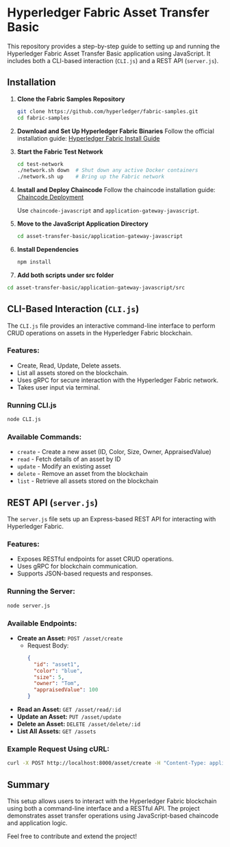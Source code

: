# Hyperledger Fabric Asset Transfer Basic

This repository provides a step-by-step guide to setting up and running the Hyperledger Fabric Asset Transfer Basic application using JavaScript. It includes both a CLI-based interaction (`CLI.js`) and a REST API (`server.js`).

## Installation

1. **Clone the Fabric Samples Repository**
   ```sh
   git clone https://github.com/hyperledger/fabric-samples.git
   cd fabric-samples
   ```

2. **Download and Set Up Hyperledger Fabric Binaries**
   Follow the official installation guide:
   [Hyperledger Fabric Install Guide](https://hyperledger-fabric.readthedocs.io/en/release-2.2/install.html)

3. **Start the Fabric Test Network**
   ```sh
   cd test-network
   ./network.sh down  # Shut down any active Docker containers
   ./network.sh up    # Bring up the Fabric network
   ```

4. **Install and Deploy Chaincode**
   Follow the chaincode installation guide:
   [Chaincode Deployment](https://github.com/hyperledger/fabric-samples/tree/main/asset-transfer-basic)
   
   Use `chaincode-javascript` and `application-gateway-javascript`.

5. **Move to the JavaScript Application Directory**
   ```sh
   cd asset-transfer-basic/application-gateway-javascript
   ```

6. **Install Dependencies**
   ```sh
   npm install
   ```
7.  **Add both scripts under src folder**
   ```sh
   cd asset-transfer-basic/application-gateway-javascript/src
   ```
## CLI-Based Interaction (`CLI.js`)

The `CLI.js` file provides an interactive command-line interface to perform CRUD operations on assets in the Hyperledger Fabric blockchain.

### Features:
- Create, Read, Update, Delete assets.
- List all assets stored on the blockchain.
- Uses gRPC for secure interaction with the Hyperledger Fabric network.
- Takes user input via terminal.

### Running CLI.js
```sh
node CLI.js
```

### Available Commands:
- `create` - Create a new asset (ID, Color, Size, Owner, AppraisedValue)
- `read` - Fetch details of an asset by ID
- `update` - Modify an existing asset
- `delete` - Remove an asset from the blockchain
- `list` - Retrieve all assets stored on the blockchain

## REST API (`server.js`)

The `server.js` file sets up an Express-based REST API for interacting with Hyperledger Fabric.

### Features:
- Exposes RESTful endpoints for asset CRUD operations.
- Uses gRPC for blockchain communication.
- Supports JSON-based requests and responses.

### Running the Server:
```sh
node server.js
```

### Available Endpoints:
- **Create an Asset:** `POST /asset/create`
  - Request Body:
    ```json
    {
      "id": "asset1",
      "color": "blue",
      "size": 5,
      "owner": "Tom",
      "appraisedValue": 100
    }
    ```
- **Read an Asset:** `GET /asset/read/:id`
- **Update an Asset:** `PUT /asset/update`
- **Delete an Asset:** `DELETE /asset/delete/:id`
- **List All Assets:** `GET /assets`

### Example Request Using cURL:
```sh
curl -X POST http://localhost:8000/asset/create -H "Content-Type: application/json" -d '{"id":"asset1", "color":"blue", "size":5, "owner":"Tom", "appraisedValue":100}'
```

## Summary
This setup allows users to interact with the Hyperledger Fabric blockchain using both a command-line interface and a RESTful API. The project demonstrates asset transfer operations using JavaScript-based chaincode and application logic.

Feel free to contribute and extend the project!


